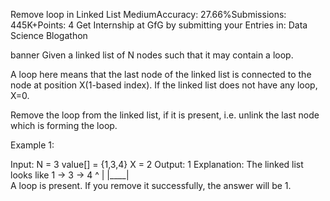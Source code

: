 Remove loop in Linked List
MediumAccuracy: 27.66%Submissions: 445K+Points: 4
Get Internship at GfG by submitting your Entries in: Data Science Blogathon

banner
Given a linked list of N nodes such that it may contain a loop.

A loop here means that the last node of the linked list is connected to the node at position X(1-based index). If the linked list does not have any loop, X=0.

Remove the loop from the linked list, if it is present, i.e. unlink the last node which is forming the loop.


Example 1:

Input:
N = 3
value[] = {1,3,4}
X = 2
Output: 1
Explanation: The linked list looks like
1 -> 3 -> 4
     ^    |
     |____|    
A loop is present. If you remove it 
successfully, the answer will be 1. 
